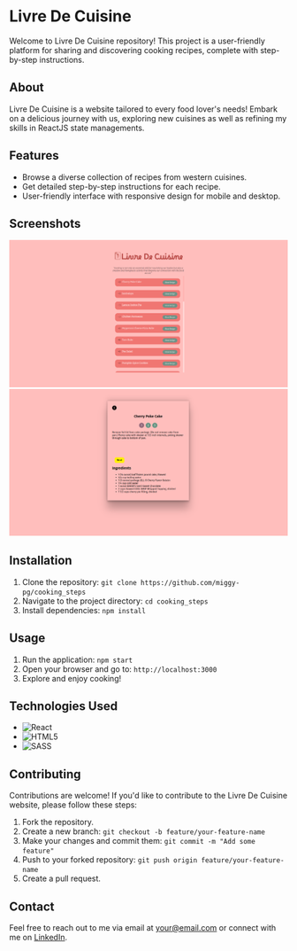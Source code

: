 # Livre De Cuisine

Welcome to Livre De Cuisine repository! This project is a user-friendly platform for sharing and discovering cooking recipes, complete with step-by-step instructions.

## About

Livre De Cuisine is a website tailored to every food lover's needs! Embark on a delicious journey with us, exploring new cuisines as well as refining my skills in ReactJS state managements.

## Features

- Browse a diverse collection of recipes from western cuisines.
- Get detailed step-by-step instructions for each recipe.
- User-friendly interface with responsive design for mobile and desktop.

<!-- ## Demo

Check out the live demo of the Livre De Cuisine Website: [Demo Link](https://www.cookingstepwebsite.com) -->

## Screenshots

![Homepage](screenshots/home_page.png)
![Recipe Details](screenshots/food_recipe.png)

## Installation

1. Clone the repository: `git clone https://github.com/miggy-pg/cooking_steps`
2. Navigate to the project directory: `cd cooking_steps`
3. Install dependencies: `npm install`

## Usage

1. Run the application: `npm start`
2. Open your browser and go to: `http://localhost:3000`
3. Explore and enjoy cooking!

## Technologies Used

- ![React](https://img.shields.io/badge/-React-61DAFB?logo=react&logoColor=white&style=flat-square)
- ![HTML5](https://img.shields.io/badge/-HTML5-E34F26?logo=html5&logoColor=white&style=flat-square)
- ![SASS](https://img.shields.io/badge/-SASS-CC6699?logo=sass&logoColor=white&style=flat-square)

## Contributing

Contributions are welcome! If you'd like to contribute to the Livre De Cuisine website, please follow these steps:

1. Fork the repository.
2. Create a new branch: `git checkout -b feature/your-feature-name`
3. Make your changes and commit them: `git commit -m "Add some feature"`
4. Push to your forked repository: `git push origin feature/your-feature-name`
5. Create a pull request.

## Contact

Feel free to reach out to me via email at your@email.com or connect with me on [LinkedIn](https://www.linkedin.com/in/migui-galan/).
